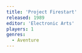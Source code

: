 ```yaml
---
title: 'Project Firestart'
released: 1989
editor: 'Electronic Arts'
players: 1
genres:
  - Aventure
---
```

